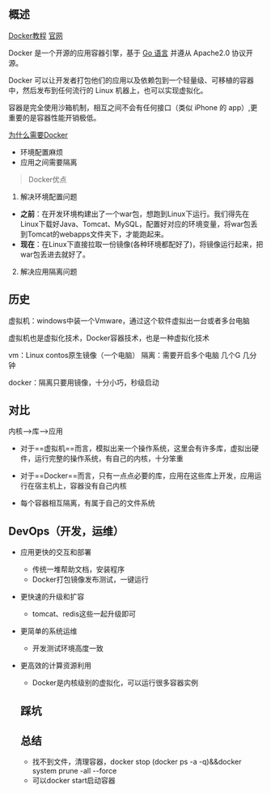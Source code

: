 ## 概述

[Docker教程](https://www.runoob.com/docker/docker-tutorial.html) [官网](https://docs.docker.com/docker-for-windows/install/)

Docker 是一个开源的应用容器引擎，基于 [Go 语言](https://www.runoob.com/go/go-tutorial.html) 并遵从 Apache2.0 协议开源。

Docker 可以让开发者打包他们的应用以及依赖包到一个轻量级、可移植的容器中，然后发布到任何流行的 Linux 机器上，也可以实现虚拟化。

容器是完全使用沙箱机制，相互之间不会有任何接口（类似 iPhone 的 app）,更重要的是容器性能开销极低。

[为什么需要Docker](https://zhuanlan.zhihu.com/p/54512286)

* 环境配置麻烦
* 应用之间需要隔离

> Docker优点

1. 解决环境配置问题

- **之前**：在开发环境构建出了一个war包，想跑到Linux下运行。我们得先在Linux下载好Java、Tomcat、MySQL，配置好对应的环境变量，将war包丢到Tomcat的webapps文件夹下，才能跑起来。
- **现在**：在Linux下直接拉取一份镜像(各种环境都配好了)，将镜像运行起来，把war包丢进去就好了。

2. 解决应用隔离问题

## 历史

虚拟机：windows中装一个Vmware，通过这个软件虚拟出一台或者多台电脑

虚拟机也是虚拟化技术，Docker容器技术，也是一种虚拟化技术

vm：Linux contos原生镜像（一个电脑）  隔离：需要开启多个电脑 几个G 几分钟

docker：隔离只要用镜像，十分小巧，秒级启动

## 对比

内核-->库-->应用   

* 对于==虚拟机==而言，模拟出来一个操作系统，这里会有许多库，虚拟出硬件，运行完整的操作系统，有自己的内核，十分笨重

* 对于==Docker==而言，只有一点点必要的库，应用在这些库上开发，应用运行在宿主机上，容器没有自己内核
* 每个容器相互隔离，有属于自己的文件系统

## DevOps（开发，运维）

* 应用更快的交互和部署
  *  传统一堆帮助文档，安装程序
  * Docker打包镜像发布测试，一键运行
  
* 更快速的升级和扩容
  * tomcat、redis这些一起升级即可
  
* 更简单的系统运维
  * 开发测试环境高度一致
  
* 更高效的计算资源利用
  * Docker是内核级别的虚拟化，可以运行很多容器实例
  
  ## 踩坑
  
  ## 总结
  
  * 找不到文件，清理容器，docker stop (docker ps -a -q)&&docker system prune -all --force
  * 可以docker start启动容器
  
  

